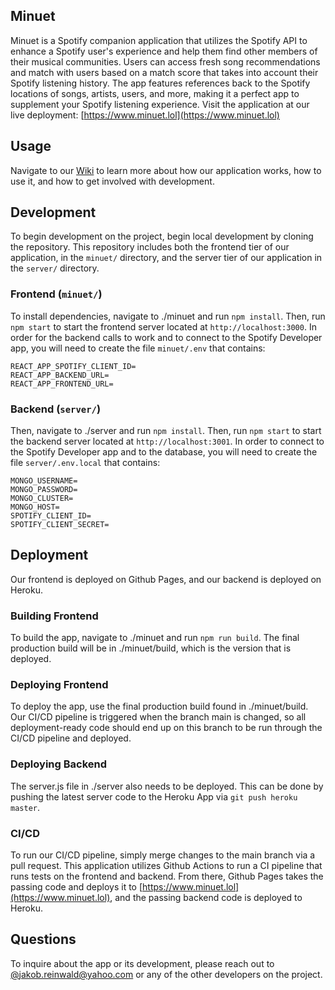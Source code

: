 ## Minuet
Minuet is a Spotify companion application that utilizes the Spotify API to enhance a Spotify user's experience and help them find other members of their musical communities. Users can access fresh song recommendations and match with users based on a match score that takes into account their Spotify listening history. The app features references back to the Spotify locations of songs, artists, users, and more, making it a perfect app to supplement your Spotify listening experience. Visit the application at our live deployment: [https://www.minuet.lol](https://www.minuet.lol)


## Usage

Navigate to our [Wiki](https://github.com/jakobreinwald/cs-130-project/wiki) to learn more about how our application works, how to use it, and how to get involved with development. 


## Development

To begin development on the project, begin local development by cloning the repository. This repository includes both the frontend tier of our application, in the ```minuet/``` directory, and the server tier of our application in the ```server/``` directory.

### Frontend (```minuet/```)

To install dependencies, navigate to ./minuet and run `npm install`.  Then, run ```npm start``` to start the frontend server located at ```http://localhost:3000```. In order for the backend calls to work and to connect to the Spotify Developer app, you will need to create the file ```minuet/.env``` that contains:
```
REACT_APP_SPOTIFY_CLIENT_ID=
REACT_APP_BACKEND_URL=
REACT_APP_FRONTEND_URL=
```


### Backend (```server/```)

Then, navigate to ./server and run `npm install`.  Then, run ```npm start``` to start the backend server located at ```http://localhost:3001```. In order to connect to the Spotify Developer app and to the database, you will need to create the file ```server/.env.local``` that contains:
```
MONGO_USERNAME=
MONGO_PASSWORD=
MONGO_CLUSTER=
MONGO_HOST=
SPOTIFY_CLIENT_ID=
SPOTIFY_CLIENT_SECRET=
```

## Deployment

Our frontend is deployed on Github Pages, and our backend is deployed on Heroku. 

### Building Frontend

To build the app, navigate to ./minuet and run `npm run build`. The final production build will be in ./minuet/build, which is the version that is deployed. 

### Deploying Frontend

To deploy the app, use the final production build found in ./minuet/build. Our CI/CD pipeline is triggered when the branch main is changed, so all deployment-ready code should end up on this branch to be run through the CI/CD pipeline and deployed. 

### Deploying Backend 

The server.js file in ./server also needs to be deployed. This can be done by pushing the latest server code to the Heroku App via ```git push heroku master```. 

### CI/CD

To run our CI/CD pipeline, simply merge changes to the main branch via a pull request. This application utilizes Github Actions to run a CI pipeline that runs tests on the frontend and backend. From there, Github Pages takes the passing code and deploys it to [https://www.minuet.lol](https://www.minuet.lol), and the passing backend code is deployed to Heroku. 

## Questions

To inquire about the app or its development, please reach out to [@jakob.reinwald@yahoo.com](@jakob.reinwald@yahoo.com) or any of the other developers on the project. 

